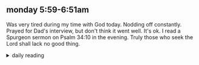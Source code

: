## monday 5:59-6:51am

Was very tired during my time with God today. Nodding off constantly. Prayed for Dad's interview, but don't think it went well. It's ok. I read a Spurgeon sermon on Psalm 34:10 in the evening. Truly those who seek the Lord shall lack no good thing.

<details markdown="1">
<summary>daily reading</summary>

| {{ page.date | date: "%B %-d, %Y" }} |
| :-------------: |
| [2 Chron. 34; Rev. 20; Mal. 2; John 19]({% link _Bible/Bible-year-1.md %}) |
| [WLC 36-42]({% link _wcf/wcf-month-1.md %}) |
| [The Nicene Creed](https://threeforms.org/the-nicene-creed/) |

</details>